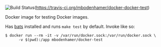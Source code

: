 ![Build Status](https://travis-ci.org/mbodenhamer/docker-docker-test.svg?branch=master)(https://travis-ci.org/mbodenhamer/docker-docker-test)

Docker image for testing Docker images.

Has [bats](https://github.com/sstephenson/bats) installed and runs `make test` by default. Invoke like so:

    $ docker run --rm -it -v /var/run/docker.sock:/var/run/docker.sock \
	      -v $(pwd):/app mbodenhamer/docker-test
